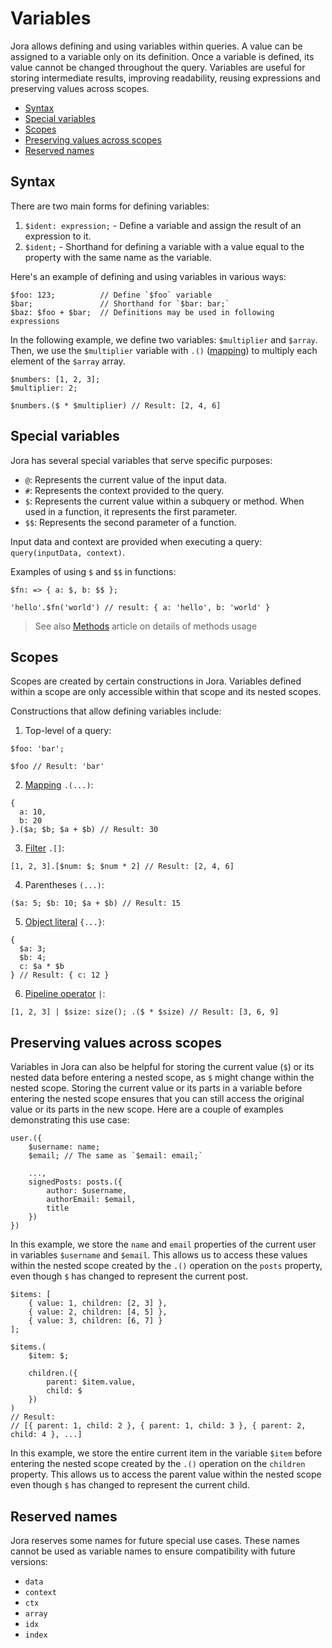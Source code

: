 # Variables <!-- omit in toc -->

Jora allows defining and using variables within queries. A value can be assigned to a variable only on its definition. Once a variable is defined, its value cannot be changed throughout the query. Variables are useful for storing intermediate results, improving readability, reusing expressions and preserving values across scopes.

- [Syntax](#syntax)
- [Special variables](#special-variables)
- [Scopes](#scopes)
- [Preserving values across scopes](#preserving-values-across-scopes)
- [Reserved names](#reserved-names)

## Syntax

There are two main forms for defining variables:

1. `$ident: expression;` - Define a variable and assign the result of an expression to it.
2. `$ident;` - Shorthand for defining a variable with a value equal to the property with the same name as the variable.

Here's an example of defining and using variables in various ways:

```jora
$foo: 123;          // Define `$foo` variable
$bar;               // Shorthand for `$bar: bar;`
$baz: $foo + $bar;  // Definitions may be used in following expressions
```

In the following example, we define two variables: `$multiplier` and `$array`. Then, we use the `$multiplier` variable with `.()` ([mapping](./map.md)) to multiply each element of the `$array` array.

```jora
$numbers: [1, 2, 3];
$multiplier: 2;

$numbers.($ * $multiplier) // Result: [2, 4, 6]
```

## Special variables

Jora has several special variables that serve specific purposes:

- `@`: Represents the current value of the input data.
- `#`: Represents the context provided to the query.
- `$`: Represents the current value within a subquery or method. When used in a function, it represents the first parameter.
- `$$`: Represents the second parameter of a function.

Input data and context are provided when executing a query: `query(inputData, context)`.

Examples of using `$` and `$$` in functions:

```jora
$fn: => { a: $, b: $$ };

'hello'.$fn('world') // result: { a: 'hello', b: 'world' }
```

> See also [Methods](./methods.md) article on details of methods usage

## Scopes

Scopes are created by certain constructions in Jora. Variables defined within a scope are only accessible within that scope and its nested scopes.

Constructions that allow defining variables include:

1. Top-level of a query:

```jora
$foo: 'bar';

$foo // Result: 'bar'
```

2. [Mapping](./map.md) `.(...)`:

```jora
{
  a: 10,
  b: 20
}.($a; $b; $a + $b) // Result: 30
```

3. [Filter](./filter.md) `.[]`:

```jora
[1, 2, 3].[$num: $; $num * 2] // Result: [2, 4, 6]
```

4. Parentheses `(...)`:

```jora
($a: 5; $b: 10; $a + $b) // Result: 15
```

5. [Object literal](./object-literal.md) `{...}`:

```jora
{
  $a: 3;
  $b: 4;
  c: $a * $b
} // Result: { c: 12 }
```

6. [Pipeline operator](./pipeline-operator.md) `|`:

```jora
[1, 2, 3] | $size: size(); .($ * $size) // Result: [3, 6, 9]
```

## Preserving values across scopes

Variables in Jora can also be helpful for storing the current value (`$`) or its nested data before entering a nested scope, as `$` might change within the nested scope. Storing the current value or its parts in a variable before entering the nested scope ensures that you can still access the original value or its parts in the new scope. Here are a couple of examples demonstrating this use case:

```jora
user.({
    $username: name;
    $email; // The same as `$email: email;`

    ...,
    signedPosts: posts.({
        author: $username,
        authorEmail: $email,
        title
    })
})
```

In this example, we store the `name` and `email` properties of the current user in variables `$username` and `$email`. This allows us to access these values within the nested scope created by the `.()` operation on the `posts` property, even though `$` has changed to represent the current post.


```jora
$items: [
    { value: 1, children: [2, 3] },
    { value: 2, children: [4, 5] },
    { value: 3, children: [6, 7] }
];

$items.(
    $item: $;

    children.({
        parent: $item.value,
        child: $
    })
)
// Result:
// [{ parent: 1, child: 2 }, { parent: 1, child: 3 }, { parent: 2, child: 4 }, ...]
```

In this example, we store the entire current item in the variable `$item` before entering the nested scope created by the `.()` operation on the `children` property. This allows us to access the parent value within the nested scope even though `$` has changed to represent the current child.

## Reserved names

Jora reserves some names for future special use cases. These names cannot be used as variable names to ensure compatibility with future versions:

- `data`
- `context`
- `ctx`
- `array`
- `idx`
- `index`
